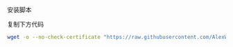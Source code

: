 ﻿<BR>安装脚本<BR>

复制下方代码

```bash
wget -o --no-check-certificate "https://raw.githubusercontent.com/AlexWu2022/hzlaowu/master/hzlaowu.sh" && chmod +x hzlaowu.sh && ./hzlaowu.sh
```
